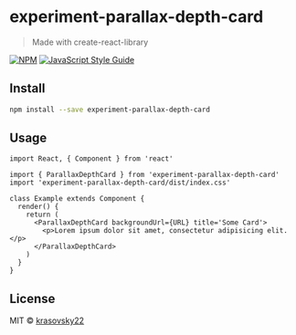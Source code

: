 # experiment-parallax-depth-card

> Made with create-react-library

[![NPM](https://img.shields.io/npm/v/experiment-parallax-depth-card.svg)](https://www.npmjs.com/package/experiment-parallax-depth-card) [![JavaScript Style Guide](https://img.shields.io/badge/code_style-standard-brightgreen.svg)](https://standardjs.com)

## Install

```bash
npm install --save experiment-parallax-depth-card
```

## Usage

```tsx
import React, { Component } from 'react'

import { ParallaxDepthCard } from 'experiment-parallax-depth-card'
import 'experiment-parallax-depth-card/dist/index.css'

class Example extends Component {
  render() {
    return (
      <ParallaxDepthCard backgroundUrl={URL} title='Some Card'>
        <p>Lorem ipsum dolor sit amet, consectetur adipisicing elit.</p>
      </ParallaxDepthCard>
    )
  }
}
```

## License

MIT © [krasovsky22](https://github.com/krasovsky22)
